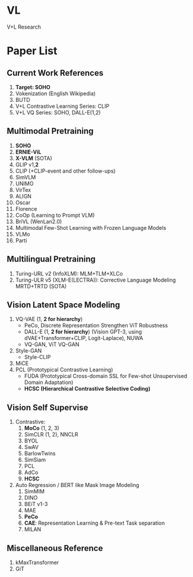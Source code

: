 # VL
V+L Research

# Paper List

## Current Work References
1. **Target: SOHO**
2. Vokenization (English Wikipedia)
3. BUTD
4. V+L Contrastive Learning Series: CLIP
5. V+L VQ Series: SOHO, DALL-E(1,2)

## Multimodal Pretraining
1. **SOHO** 
2. **ERNIE-ViL**
3. **X-VLM** (SOTA)
4. GLIP v1,**2**
5. CLIP (+CLIP-event and other follow-ups)
6. SimVLM
7. UNIMO 
8. VirTex
9. ALIGN 
10. Oscar 
11. Florence
12. CoOp (Learning to Prompt VLM)
13. BriVL (WenLan2.0)
14. Multimodal Few-Shot Learning with Frozen Language Models 
15. VLMo
16. Parti

## Multilingual Pretraining 
1. Turing-URL v2 (InfoXLM): MLM+TLM+XLCo
2. Turing-ULR v5 (XLM-E(LECTRA)): Corrective Language Modeling MRTD+TRTD (SOTA)
  
## Vision Latent Space Modeling
1. VQ-VAE (1, **2 for hierarchy**)
	* PeCo, Discrete Representation Strengthen ViT Robustness
	* DALL-E (1, **2 for hierarchy**) (Vision GPT-3, using dVAE+Transformer+CLIP, Logit-Laplace), NUWA
	* VQ-GAN, ViT VQ-GAN
2. Style-GAN 
	* Style-CLIP
4. MiCE
6. PCL (Prototypical Contrastive Learning)
	* FUDA (Prototypical Cross-domain SSL for Few-shot Unsupervised Domain Adaptation) 
	* **HCSC (Hierarchical Contrastive Selective Coding)**
 
 ## Vision Self Supervise 
1. Contrastive:
	1. **MoCo** (1, 2, 3)
	2. SimCLR (1, 2), NNCLR
	3. BYOL
	4. SwAV
	5. BarlowTwins
	6. SimSiam
	7. PCL
	8. AdCo
	9. **HCSC**
2. Auto Regression / BERT like Mask Image Modeling
	1. SimMIM
	2. DINO
	3. BEiT v1-3
	4. MAE
	5. **PeCo**
	6. **CAE**: Representation Learning & Pre-text Task separation
	7. MILAN

 ## Miscellaneous Reference
1. kMaxTransformer
2. GiT

